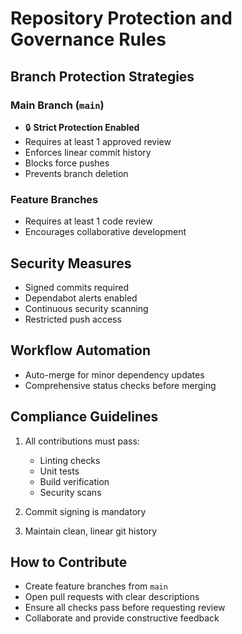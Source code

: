 # Repository Protection and Governance Rules

## Branch Protection Strategies

### Main Branch (`main`)
- 🔒 **Strict Protection Enabled**
- Requires at least 1 approved review
- Enforces linear commit history
- Blocks force pushes
- Prevents branch deletion

### Feature Branches
- Requires at least 1 code review
- Encourages collaborative development

## Security Measures
- Signed commits required
- Dependabot alerts enabled
- Continuous security scanning
- Restricted push access

## Workflow Automation
- Auto-merge for minor dependency updates
- Comprehensive status checks before merging

## Compliance Guidelines
1. All contributions must pass:
   - Linting checks
   - Unit tests
   - Build verification
   - Security scans

2. Commit signing is mandatory
3. Maintain clean, linear git history

## How to Contribute
- Create feature branches from `main`
- Open pull requests with clear descriptions
- Ensure all checks pass before requesting review
- Collaborate and provide constructive feedback
